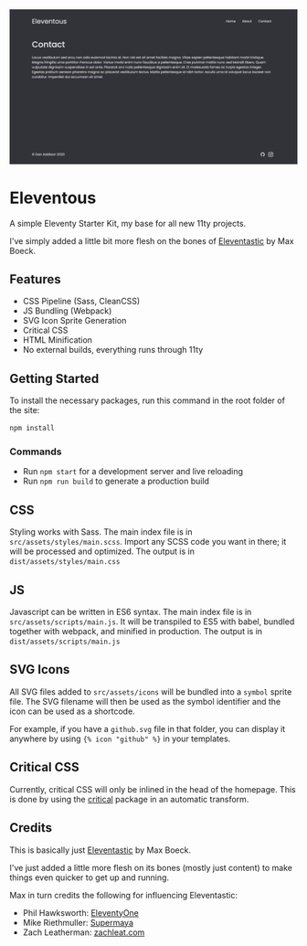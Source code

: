 <div align="center">
  <a href="">
    <img alt="" src="src/assets/images/Eleventous-screenshot.jpg" width="800" />
  </a>
</div>

# Eleventous

A simple Eleventy Starter Kit, my base for all new 11ty projects.

I've simply added a little bit more flesh on the bones of [Eleventastic](https://github.com/maxboeck/eleventastic) by Max Boeck.

## Features

-   CSS Pipeline (Sass, CleanCSS)
-   JS Bundling (Webpack)
-   SVG Icon Sprite Generation
-   Critical CSS
-   HTML Minification
-   No external builds, everything runs through 11ty

## Getting Started

To install the necessary packages, run this command in the root folder of the site:

```sh
npm install
```

### Commands

-   Run `npm start` for a development server and live reloading
-   Run `npm run build` to generate a production build

## CSS

Styling works with Sass. The main index file is in `src/assets/styles/main.scss`. Import any SCSS code you want in there; it will be processed and optimized. The output is in `dist/assets/styles/main.css`

## JS

Javascript can be written in ES6 syntax. The main index file is in `src/assets/scripts/main.js`. It will be transpiled to ES5 with babel, bundled together with webpack, and minified in production. The output is in `dist/assets/scripts/main.js`

## SVG Icons

All SVG files added to `src/assets/icons` will be bundled into a `symbol` sprite file. The SVG filename will then be used as the symbol identifier and the icon can be used as a shortcode.

For example, if you have a `github.svg` file in that folder, you can display it anywhere by using `{% icon "github" %}` in your templates.

## Critical CSS

Currently, critical CSS will only be inlined in the head of the homepage. This is done by using the [critical](https://github.com/addyosmani/critical) package in an automatic transform.

## Credits

This is basically just [Eleventastic](https://github.com/maxboeck/eleventastic) by Max Boeck.

I've just added a little more flesh on its bones (mostly just content) to make things even quicker to get up and running.

Max in turn credits the following for influencing Eleventastic:

-   Phil Hawksworth: [EleventyOne](https://github.com/philhawksworth/eleventyone)
-   Mike Riethmuller: [Supermaya](https://github.com/MadeByMike/supermaya)
-   Zach Leatherman: [zachleat.com](https://github.com/zachleat/zachleat.com)
